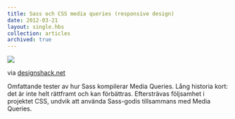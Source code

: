 ```yaml
---
title: Sass och CSS media queries (responsive design)
date: 2012-03-21
layout: single.hbs
collection: articles
archived: true
---
```

![](../../../image/2012/03/39259575-media_httpdesignshack_oFehH.jpg)

via
[designshack.net](http://designshack.net/articles/css/sass-and-media-queries-what-you-can-and-cant-do/)

Omfattande tester av hur Sass kompilerar Media Queries. Lång historia
kort: det är inte helt rättframt och kan förbättras. Eftersträvas
följsamhet i projektet CSS, undvik att använda Sass-godis tillsammans
med Media Queries.